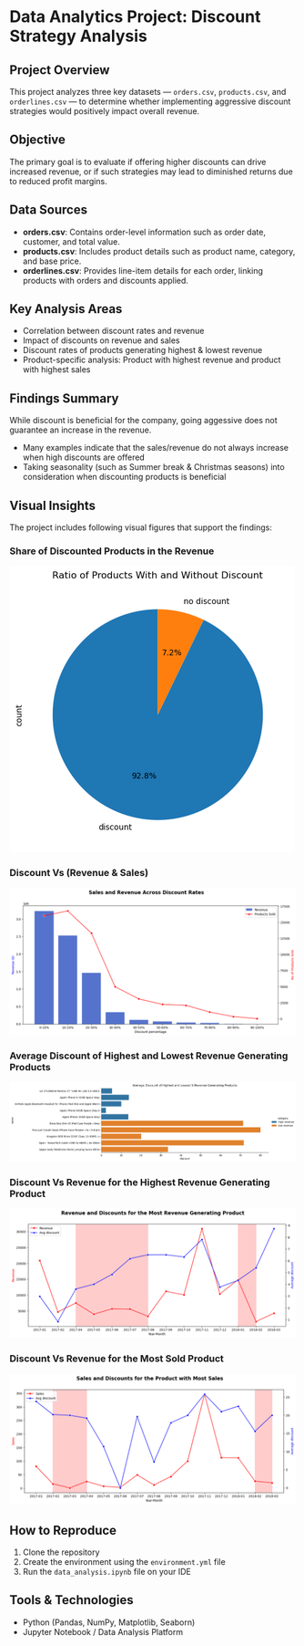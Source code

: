 # Data Analytics Project: Discount Strategy Analysis

## Project Overview
This project analyzes three key datasets — `orders.csv`, `products.csv`, and `orderlines.csv` — to determine whether implementing aggressive discount strategies would positively impact overall revenue.

## Objective
The primary goal is to evaluate if offering higher discounts can drive increased revenue, or if such strategies may lead to diminished returns due to reduced profit margins.

## Data Sources
- **orders.csv**: Contains order-level information such as order date, customer, and total value.
- **products.csv**: Includes product details such as product name, category, and base price.
- **orderlines.csv**: Provides line-item details for each order, linking products with orders and discounts applied.

## Key Analysis Areas
- Correlation between discount rates and revenue
- Impact of discounts on revenue and sales
- Discount rates of products generating highest & lowest revenue
- Product-specific analysis: Product with highest revenue and product with highest sales

## Findings Summary
While discount is beneficial for the company, going aggessive does not guarantee an increase in the revenue. 
- Many examples indicate that the sales/revenue do not always increase when high discounts are offered
- Taking seasonality (such as Summer break & Christmas seasons) into consideration when discounting products is beneficial

## Visual Insights
The project includes following visual figures that support the findings:

### Share of Discounted Products in the Revenue
![pie_chart](/images/discount_revenue.png)

### Discount Vs (Revenue & Sales) 
![sales_revenue_vs_discount](/images/sales_revenue_vs_discount.png)

### Average Discount of Highest and Lowest Revenue Generating Products 
![top_bottom_5_products_revenue](/images/top_bottom_5_products_revenue.png)

### Discount Vs Revenue for the Highest Revenue Generating Product
![top_revenue_product](/images/top_revenue_product.png)

### Discount Vs Revenue for the Most Sold Product
![top_sales_product](/images/top_sales_product.png)

## How to Reproduce
1. Clone the repository
2. Create the environment using the `environment.yml` file
3. Run the `data_analysis.ipynb` file on your IDE 

## Tools & Technologies
- Python (Pandas, NumPy, Matplotlib, Seaborn)
- Jupyter Notebook / Data Analysis Platform

